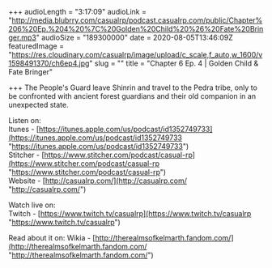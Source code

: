 +++
audioLength = "3:17:09"
audioLink = "http://media.blubrry.com/casualrp/podcast.casualrp.com/public/Chapter%206%20Ep.%204%20%7C%20Golden%20Child%20%26%20Fate%20Bringer.mp3"
audioSize = "189300000"
date = 2020-08-05T13:46:09Z
featuredImage = "https://res.cloudinary.com/casualrp/image/upload/c_scale,f_auto,w_1600/v1598491370/ch6ep4.jpg"
slug = ""
title = "Chapter 6 Ep. 4 | Golden Child & Fate Bringer"

+++
The People's Guard leave Shinrin and travel to the Pedra tribe, only to be confronted with ancient forest guardians and their old companion in an unexpected state.  
  
Listen on:   
 Itunes - [https://itunes.apple.com/us/podcast/id1352749733](https://itunes.apple.com/us/podcast/id1352749733 "https://itunes.apple.com/us/podcast/id1352749733")   
 Stitcher - [https://www.stitcher.com/podcast/casual-rp](https://www.stitcher.com/podcast/casual-rp "https://www.stitcher.com/podcast/casual-rp")   
 Website - [http://casualrp.com/](http://casualrp.com/ "http://casualrp.com/")

Watch live on:   
 Twitch - [https://www.twitch.tv/casualrp](https://www.twitch.tv/casualrp "https://www.twitch.tv/casualrp")

Read about it on: Wikia - [http://therealmsofkelmarth.fandom.com/](http://therealmsofkelmarth.fandom.com/ "http://therealmsofkelmarth.fandom.com/")